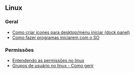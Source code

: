 ## Linux

### Geral
- [Como criar ícones para desktop/menu iniciar (dock panel)](./topics/linux-icones.md)
- [Como fazer programas iniciarem com o SO](./topics/linux-iniciaveis.md)

### Permissões
- [Entendendo as permissões no linux](./topics/linux-permissoes.md)
- [Grupos de usuário no linux - Como gerir](./topics/linux-gruposdeusuario.md)
